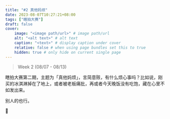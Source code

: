 ```yaml
---
title: "#2 真他妈烦"
date: 2023-08-07T10:27:21+08:00
tags: ["瞎拍大赛"]
draft: false
cover:
    image: "<image path/url>" # image path/url
    alt: "<alt text>" # alt text
    caption: "<text>" # display caption under cover
    relative: false # when using page bundles set this to true
    hidden: true # only hide on current single page
---
```


>Week 2 (08/07 - 08/13)

瞎拍大赛第二期，主题为「真他妈烦」，言简意赅，有什么烦心事吗？比如说，刚买的冰淇淋掉在了地上，或者被老板痛批，再或者今天晚饭没有吃饱，藏在心里不如发出来。

别人的也行。

🤡
